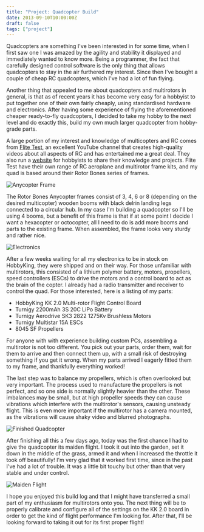 ```yaml
---
title: "Project: Quadcopter Build"
date: 2013-09-10T10:00:00Z
draft: false
tags: ["project"]
---
```


Quadcopters are something I've been interested in for some time, when I first saw one I was amazed by the agility and stability it displayed and immediately wanted to know more. Being a programmer, the fact that carefully designed control software is the only thing that allows quadcopters to stay in the air furthered my interest. Since then I've bought a couple of cheap RC quadcopters, which I've had a lot of fun flying.

Another thing that appealed to me about quadcopters and multirotors in general, is that as of recent years it has become very easy for a hobbyist to put together one of their own fairly cheaply, using standardised hardware and electronics. After having some experience of flying the aforementioned cheaper ready-to-fly quadcopters, I decided to take my hobby to the next level and do exactly this, build my own much larger quadcopter from hobby-grade parts.

A large portion of my interest and knowledge of multicopters and RC comes from [Flite Test](http://www.youtube.com/user/flitetest/), an excellent YouTube channel that creates high-quality videos about all aspects of RC and has entertained me a great deal. They also run a [website](http://flitetest.com) for hobbyists to share their knowledge and projects. Flite Test have their own range of RC aeroplane and multirotor frame kits, and my quad is based around their Rotor Bones series of frames.

![Anycopter Frame](http://farm6.staticflickr.com/5342/9540906234_464e9e1f84_c.jpg "The assembled  Anycopter frame.")

The Rotor Bones Anycopter frames consist of 3, 4, 6 or 8 (depending on the desired multicopter) wooden booms with black delrin landing legs connected to a circular hub. In my case I'm building a quadcopter so I'll be using 4 booms, but a benefit of this frame is that if at some point I decide I want a hexacopter or octocopter, all I need to do is add more booms and parts to the existing frame. When assembled, the frame looks very sturdy and rather nice.

![Electronics](http://farm6.staticflickr.com/5505/9540922584_cd49dc8c32_c.jpg "The electronics arrive!")

After a few weeks waiting for all my electronics to be in stock on HobbyKing, they were shipped and on their way. For those unfamiliar with multirotors, this consisted of a lithium polymer battery, motors, propellers, speed controllers (ESCs) to drive the motors and a control board to act as the brain of the copter. I already had a radio transmitter and receiver to control the quad. For those interested, here is a listing of my parts:

*   HobbyKing KK 2.0 Multi-rotor Flight Control Board
*   Turnigy 2200mAh 3S 20C LiPo Battery
*   Turnigy Aerodrive SK3 2822 1275Kv Brushless Motors
*   Turnigy Multistar 15A ESCs
*   8045 SF Propellers

For anyone with with experience building custom PCs, assembling a multirotor is not too different. You pick out your parts, order them, wait for them to arrive and then connect them up, with a small risk of destroying something if you get it wrong. When my parts arrived I eagerly fitted them to my frame, and thankfully everything worked!

The last step was to balance my propellers, which is often overlooked but very important. The process used to manufacture the propellers is not perfect, and so one side is normally slightly heavier than the other. These imbalances may be small, but at high propeller speeds they can cause vibrations which interfere with the multirotor's sensors, causing unsteady flight. This is even more important if the multirotor has a camera mounted, as the vibrations will cause shaky video and blurred photographs.

![Finished Quadcopter](http://farm4.staticflickr.com/3706/9540937152_5d9a2b920b_c.jpg "The finished quadcopter, you can see the tape on the propellers which is being used to balance them.")

After finishing all this a few days ago, today was the first chance I had to give the quadcopter its maiden flight. I took it out into the garden, set it down in the middle of the grass, armed it and when I increased the throttle it took off beautifully! I'm very glad that it worked first time, since in the past I've had a lot of trouble. It was a little bit touchy but other than that very stable and under control.

![Maiden Flight](http://farm8.staticflickr.com/7434/9538163503_028e49743d_c.jpg "")

I hope you enjoyed this build log and that I might have transferred a small part of my enthusiasm for multirotors onto you. The next thing will be to properly calibrate and configure all of the settings on the KK 2.0 board in order to get the kind of flight performance I'm looking for. After that, I'll be looking forward to taking it out for its first proper flight!

